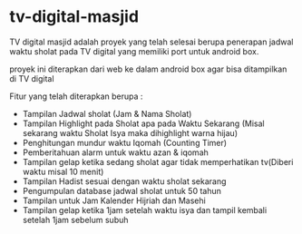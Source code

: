 # tv-digital-masjid

TV digital masjid adalah proyek yang telah selesai berupa penerapan jadwal waktu sholat pada TV digital yang memiliki port untuk android box.

proyek ini diterapkan dari web ke dalam android box agar bisa ditampilkan di TV digital

Fitur yang telah diterapkan berupa :
- Tampilan Jadwal sholat (Jam & Nama Sholat)
- Tampilan Highlight pada Sholat apa pada Waktu Sekarang (Misal sekarang waktu Sholat Isya maka dihighlight warna hijau)
- Penghitungan mundur waktu Iqomah (Counting Timer)
- Pemberitahuan alarm untuk waktu azan & iqomah
- Tampilan gelap ketika sedang sholat agar tidak memperhatikan tv(Diberi waktu misal 10 menit)
- Tampilan Hadist sesuai dengan waktu sholat sekarang
- Pengumpulan database jadwal sholat untuk 50 tahun
- Tampilan untuk Jam Kalender Hijriah dan Masehi
- Tampilan gelap ketika 1jam setelah waktu isya dan tampil kembali setelah 1jam sebelum subuh
